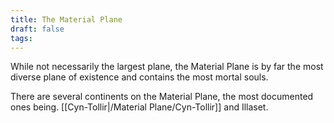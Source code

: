 ```yaml
---
title: The Material Plane
draft: false
tags:
---
```

While not necessarily the largest plane, the Material Plane is by far the most diverse plane of existence and contains the most mortal souls. 

There are several continents on the Material Plane, the most documented ones being. [[Cyn-Tollir|/Material Plane/Cyn-Tollir]] and Illaset.